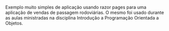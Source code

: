 Exemplo muito simples de aplicação usando razor pages para uma aplicação de vendas de passagem rodoviárias. O mesmo foi usado durante as aulas ministradas na disciplina Introdução a Programação Orientada a Objetos.
